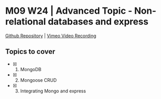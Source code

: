 # M09 W24 | Advanced Topic - Non-relational databases and express
[Github Repository](https://github.com/Alfredo08/Cohort-July-10-2023/tree/main/W24M09%20-%20Advanced%20Topic%20-%20Non-relational%20databases%20and%20express) | [Vimeo Video Recording](https://vimeo.com/897465624/92e8d3f6c7?share=copy)

## Topics to cover 

* [X] 1. MongoDB
* [X] 2. Mongoose CRUD 
* [X] 3. Integrating Mongo and express

